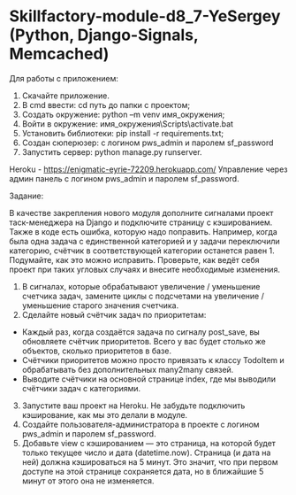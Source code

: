 # Skillfactory-module-d8_7-YeSergey (Python, Django-Signals, Memcached)
Для работы с приложением:
1. Скачайте приложение.
2. В cmd ввести: cd путь до папки с проектом;
3. Создать окружение: python –m venv имя_окружения;
4. Войти в окружение: имя_окружения\Scripts\activate.bat
5. Установить библиотеки: pip install -r requirements.txt;
6. Создан сюперюзер: с логином pws_admin и паролем sf_password
7. Запустить сервер: python manage.py runserver.

Heroku - https://enigmatic-eyrie-72209.herokuapp.com/
Управление через админ панель с логином pws_admin и паролем sf_password.

Задание:

В качестве закрепления нового модуля дополните сигналами проект таск-менеджера на Django и подключите страницу с кэшированием. Также в коде есть ошибка, которую надо поправить. Например, когда была одна задача с единственной категорией и у задачи переключили категорию, счётчик в соответствующей категории останется равен 1. Подумайте, как это можно исправить. Проверьте, как ведёт себя проект при таких угловых случаях и внесите необходимые изменения.

1. В сигналах, которые обрабатывают увеличение / уменьшение счетчика задач, замените циклы с подсчетами на увеличение / уменьшение старого значения счетчика.
2. Сделайте новый счётчик задач по приоритетам:
  - Каждый раз, когда создаётся задача по сигналу post_save, вы обновляете счётчик приоритетов. Всего у вас будет столько же объектов, сколько приоритетов в базе.
  - Счётчики приоритетов можно просто привязать к классу TodoItem и обрабатывать без дополнительных many2many связей.
  - Выводите счётчики на основной странице index, где мы выводили счётчики задач с категориями.
3. Запустите ваш проект на Heroku. Не забудьте подключить кэширование, как мы это делали в модуле.
4. Создайте пользователя-администратора в проекте с логином pws_admin и паролем sf_password.
5. Добавьте view с кэшированием — это страница, на которой будет только текущее число и дата (datetime.now). Страница (и дата на ней) должна кэшироваться на 5 минут. Это значит, что при первом доступе на этой странице сохраняется дата, но в ближайшие 5 минут от этого она не изменяется.
